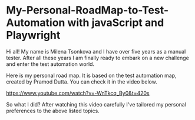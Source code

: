 # My-Personal-RoadMap-to-Test-Automation with javaScript and Playwright

Hi all! My name is Milena Tsonkova and I have over five years as a manual tester. After all these years I am finally ready to embark on a new challenge and enter the test automation world.

Here is my personal road map. It is based on the test automation map, created by Pramod Dutta. You can check it in the video below.

https://www.youtube.com/watch?v=-WnTkcq_By0&t=420s 

So what I did? After watching this video carefully I've tailored my personal preferences to the above listed topics.



